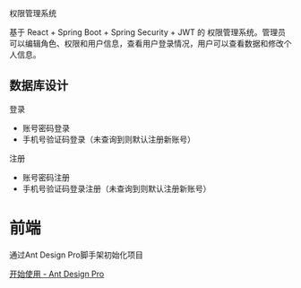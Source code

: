 权限管理系统

基于 React + Spring Boot + Spring Security + JWT 的 权限管理系统。管理员可以编辑角色、权限和用户信息，查看用户登录情况，用户可以查看数据和修改个人信息。



## 数据库设计



登录

- 账号密码登录
- 手机号验证码登录（未查询到则默认注册新账号）

注册

- 账号密码注册
- 手机号验证码登录注册（未查询到则默认注册新账号）



# 前端

通过Ant Design Pro脚手架初始化项目

[开始使用 - Ant Design Pro](https://pro.ant.design/zh-CN/docs/getting-started/#初始化)

